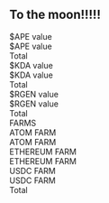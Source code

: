 ## To the moon!!!!!


<div id="APEvalue">$APE value</div>
<div id="APEholding">$APE value</div>
<div id="APEoverall">Total</div>
<div id="KDAvalue">$KDA value</div>
<div id="KDAholding">$KDA value</div>
<div id="KDAoverall">Total</div>
<div id="RGENvalue">$RGEN value</div>
<div id="RGENholding">$RGEN value</div>
<div id="RGENoverall">Total</div>
<div>FARMS</div>
<div></div>
<div id="atom">ATOM FARM</div>
<div id="atomoverall">ATOM FARM</div>
<div id="ethereum">ETHEREUM FARM</div>
<div id="ethereumoverall">ETHEREUM FARM</div>
<div id="usdc">USDC FARM</div>
<div id="usdcoverall">USDC FARM</div>
<div id="totalFarms">Total</div>

<script>

    //NAMES
    const COSMOS = "cosmos";
    const ETHEREUM = "ethereum";
    const SIFCHAIN = "sifchain";
    const USDCOIN = "usd-coin";
    const APECOIN = "apecoin";
    const PARAGEN = "paragen";
    const KADENA = "kadena";
    let coins = [COSMOS,ETHEREUM,SIFCHAIN,USDCOIN,APECOIN,KADENA,PARAGEN];

    //APE
    const APE = {
        "amount":287.83188,
        "initialamount": 3255.0,
        "ticker": "APE",
        "name": APECOIN
    };
    //PARAGEN
    const RGEN = {
        "amount":10005.0,
        "initialamount": 2773.0,
        "ticker":"RGEN",
        "name": PARAGEN
    };
    //KADENA
    const KDA = {
        "amount":392.87,
        "initialamount": 2605.0,
        "ticker":"KDA",
        "name": KADENA
    };
    //LIQUID
    const LIQUID = 2130.0;
        
    let cosmosfarm = {
        "ticker" : COSMOS,
        "sifchainPool" :"atom",
        "div1": "atom",
        "div2": "atomoverall",
        "token":"ATOM",
        "value":0,
        "profit":0,
        "initialAmount":3240,
        "decimals":1000000
    }

    let ethereumfarm = {
        "ticker" : ETHEREUM,
        "sifchainPool" :"eth",
        "div1": "ethereum",
        "div2": "ethereumoverall",
        "token":"ETH",
        "value":0,
        "profit":0,
        "initialAmount":3000,
        "decimals":1000000000000000000
    }

    let usdcfarm = {
        "ticker" : USDCOIN,
        "sifchainPool" :"usdc",
        "div1": "usdc",
        "div2": "usdcoverall",
        "token":"USDC",
        "value":0,
        "profit":0,
        "initialAmount":2400,
        "decimals":1000000
    }

    let mymap;


    var queryString = coins.join(',')


    function getCoinsData() {

        //fetch all coins prices
        fetch('https://api.coingecko.com/api/v3/coins/markets?vs_currency=usd&ids='+queryString)
        .then((response) => response.json())
        .then((data) => {
            mymap = new Map(data.map(object => [object["id"],object["current_price"]]));
            printCoin(APE);
            printCoin(KDA);
            printCoin(RGEN);
        })

        //fetch farm coins tokens
        getFarmData(cosmosfarm);
        getFarmData(ethereumfarm);
        getFarmData(usdcfarm);
    }

    function getFarmData(farm) {

        fetch('https://cors-anywhere.herokuapp.com/https://data.sifchain.finance/beta/pool/'+farm['sifchainPool']+'/liquidityProvider/sif1tn83mw9lryfm38aah8m94kkle8uwzwvfj7n4n5')
        .then(response=>response.json())
        .then((data) => {
            let token1 = data["externalAsset"]["balance"]/farm['decimals'];
            let token2 = data["nativeAsset"]["balance"]/1000000000000000000;
            console.log(mymap);
            farm["value"] = token1*mymap.get(farm["ticker"]) + token2*mymap.get(SIFCHAIN)
            farm["profit"] = farm["value"] - farm["initialAmount"];
            printFarm(farm);
            updateTotalFarms();
        })
    }

    function printFarm(farm) {
        document.getElementById(farm["div1"]).innerHTML =  farm["token"] +"/ROWAN: $" +  farm["value"];
        document.getElementById(farm["div2"]).innerHTML =  "Profit/Loss: $" +  farm["profit"];
    }

    function updateTotalFarms(){
        document.getElementById("totalFarms").innerHTML =  "TOTAL FARMS: "+ (cosmosfarm["profit"]+ethereumfarm["profit"]+usdcfarm["profit"]);
    }

    function printCoin(coin) {
        let currentPrice = mymap.get(coin["name"]);
        console.log(currentPrice);
        document.getElementById(coin["ticker"]+"value").innerHTML =  coin["ticker"] +" Current Price - $" + currentPrice;
        document.getElementById(coin["ticker"]+"holding").innerHTML =  "Amount in "+coin["ticker"]+" $" + currentPrice*coin["amount"];
        document.getElementById(coin["ticker"]+"overall").innerHTML =  "Profit/Loss: $" +  (currentPrice*coin["amount"] - coin["initialamount"]);
    }

    getCoinsData();

</script>

